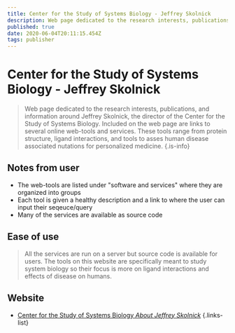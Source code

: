 ```yaml
---
title: Center for the Study of Systems Biology - Jeffrey Skolnick
description: Web page dedicated to the research interests, publications, and information around Jeffrey Skolnick, the director of the Center for the Study of Systems Biology 
published: true
date: 2020-06-04T20:11:15.454Z
tags: publisher
---
```


# Center for the Study of Systems Biology - Jeffrey Skolnick

> Web page dedicated to the research interests, publications, and information around Jeffrey Skolnick, the director of the Center for the Study of Systems Biology. Included on the web page are links to several online web-tools and services. These tools range from protein structure, ligand interactions, and tools to asses human disease associated nutations for personalized medicine. 
{.is-info}

## Notes from user
- The web-tools are listed under "software and services" where they are organized into groups
- Each tool is given a healthy description and a link to where the user can input their seqeuce/query
- Many of the services are available as source code

## Ease of use
> All the services are run on a server but source code is available for users. The tools on this website are specifically meant to study system biology so their focus is more on ligand interactions and effects of disease on humans. 

## Website

- [Center for the Study of Systems Biology  *About Jeffrey Skolnick*](http://pwp.gatech.edu/cssb/jeffrey-skolnick/)
{.links-list}


